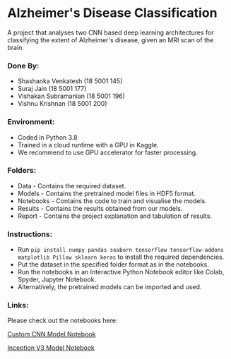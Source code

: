 # Alzheimer's Disease Classification

A project that analyses two CNN based deep learning architectures for classifying the extent of Alzheimer's disease, given an MRI scan of the brain.

### Done By:
- Shashanka Venkatesh   (18 5001 145)
- Suraj Jain            (18 5001 177)
- Vishakan Subramanian  (18 5001 196)
- Vishnu Krishnan       (18 5001 200)

### Environment:
- Coded in Python 3.8
- Trained in a cloud runtime with a GPU in Kaggle.
- We recommend to use GPU accelerator for faster processing.

### Folders:
- Data      -   Contains the required dataset.
- Models    -   Contains the pretrained model files in HDF5 format.
- Notebooks -   Contains the code to train and visualise the models.
- Results   -   Contains the results obtained from our models.
- Report    -   Contains the project explanation and tabulation of results.

### Instructions:
- Run ```pip install numpy pandas seaborn tensorflow tensorflow-addons matplotlib Pillow sklearn keras``` to install the required dependencies.
- Put the dataset in the specified folder format as in the notebooks.
- Run the notebooks in an Interactive Python Notebook editor like Colab, Spyder, Jupyter Notebook.
- Alternatively, the pretrained models can be imported and used.

### Links:

Please check out the notebooks here: 

[Custom CNN Model Notebook](https://www.kaggle.com/vishakansubramanian/alzheimer-s-disease-classification-notebook)

[Inception V3 Model Notebook](https://www.kaggle.com/vishakansubramanian/alzheimer-s-disease-classification-inceptionv3)

